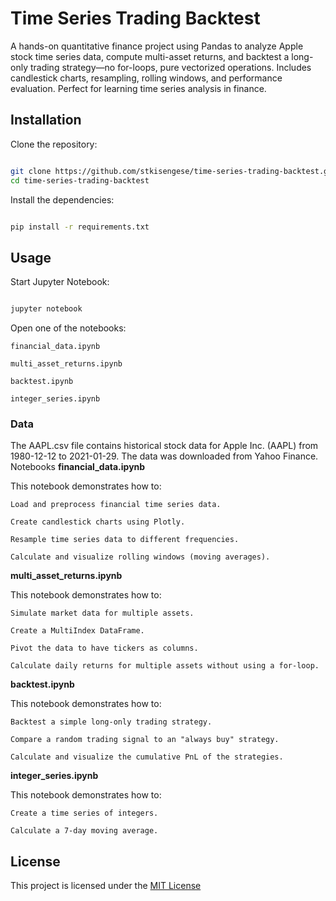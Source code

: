# Time Series Trading Backtest

A hands-on quantitative finance project using Pandas to analyze Apple stock time series data, compute multi-asset returns, and backtest a long-only trading strategy—no for-loops, pure vectorized operations. Includes candlestick charts, resampling, rolling windows, and performance evaluation. Perfect for learning time series analysis in finance.


## Installation

Clone the repository:
```bash

git clone https://github.com/stkisengese/time-series-trading-backtest.git
cd time-series-trading-backtest
```

Install the dependencies:
```bash

pip install -r requirements.txt
```

## Usage

Start Jupyter Notebook:
```bash

jupyter notebook
```

Open one of the notebooks:

    financial_data.ipynb

    multi_asset_returns.ipynb

    backtest.ipynb

    integer_series.ipynb

### Data

The AAPL.csv file contains historical stock data for Apple Inc. (AAPL) from 1980-12-12 to 2021-01-29. The data was downloaded from Yahoo Finance.
Notebooks
**financial_data.ipynb**

This notebook demonstrates how to:

    Load and preprocess financial time series data.

    Create candlestick charts using Plotly.

    Resample time series data to different frequencies.

    Calculate and visualize rolling windows (moving averages).

**multi_asset_returns.ipynb**

This notebook demonstrates how to:

    Simulate market data for multiple assets.

    Create a MultiIndex DataFrame.

    Pivot the data to have tickers as columns.

    Calculate daily returns for multiple assets without using a for-loop.

**backtest.ipynb**

This notebook demonstrates how to:

    Backtest a simple long-only trading strategy.

    Compare a random trading signal to an "always buy" strategy.

    Calculate and visualize the cumulative PnL of the strategies.

**integer_series.ipynb**

This notebook demonstrates how to:

    Create a time series of integers.

    Calculate a 7-day moving average.

## License

This project is licensed under the [MIT License](LICENSE)